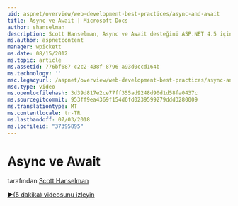 ```yaml
---
uid: aspnet/overview/web-development-best-practices/async-and-await
title: Async ve Await | Microsoft Docs
author: shanselman
description: Scott Hanselman, Async ve Await desteğini ASP.NET 4.5 içinde nasıl kullanılacağını gösterir.
ms.author: aspnetcontent
manager: wpickett
ms.date: 08/15/2012
ms.topic: article
ms.assetid: 776bf687-c2c2-438f-8796-a93d0ccd164b
ms.technology: ''
msc.legacyurl: /aspnet/overview/web-development-best-practices/async-and-await
msc.type: video
ms.openlocfilehash: 3d39d817e2ce77ff355ad9248d90d1d58fa0437c
ms.sourcegitcommit: 953ff9ea4369f154d6fd0239599279ddd3280009
ms.translationtype: MT
ms.contentlocale: tr-TR
ms.lasthandoff: 07/03/2018
ms.locfileid: "37395895"
---
```

<a name="async-and-await"></a>Async ve Await
====================
tarafından [Scott Hanselman](https://github.com/shanselman)

[&#9654;(5 dakika) videosunu izleyin](https://channel9.msdn.com/Blogs/ASP-NET-Site-Videos/async-and-await)
